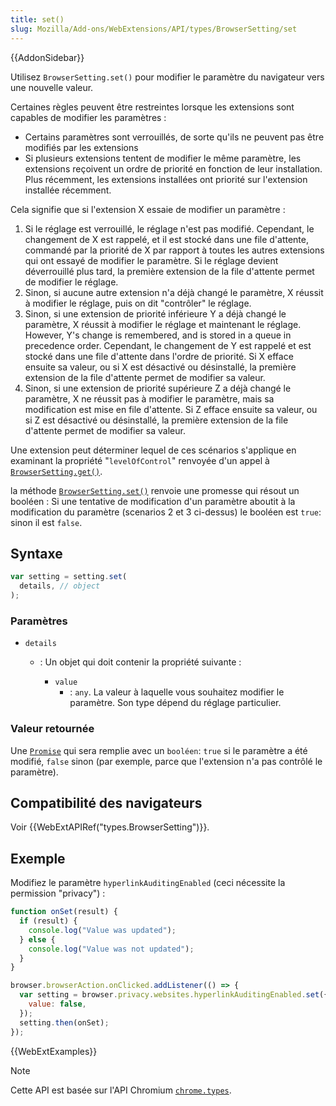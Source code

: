 ```yaml
---
title: set()
slug: Mozilla/Add-ons/WebExtensions/API/types/BrowserSetting/set
---
```


{{AddonSidebar}}

Utilisez `BrowserSetting.set()` pour modifier le paramètre du navigateur vers une nouvelle valeur.

Certaines règles peuvent être restreintes lorsque les extensions sont capables de modifier les paramètres :

- Certains paramètres sont verrouillés, de sorte qu'ils ne peuvent pas être modifiés par les extensions
- Si plusieurs extensions tentent de modifier le même paramètre, les extensions reçoivent un ordre de priorité en fonction de leur installation. Plus récemment, les extensions installées ont priorité sur l'extension installée récemment.

Cela signifie que si l'extension X essaie de modifier un paramètre :

1. Si le réglage est verrouillé, le réglage n'est pas modifié. Cependant, le changement de X est rappelé, et il est stocké dans une file d'attente, commandé par la priorité de X par rapport à toutes les autres extensions qui ont essayé de modifier le paramètre. Si le réglage devient déverrouillé plus tard, la première extension de la file d'attente permet de modifier le réglage.
2. Sinon, si aucune autre extension n'a déjà changé le paramètre, X réussit à modifier le réglage, puis on dit "contrôler" le réglage.
3. Sinon, si une extension de priorité inférieure Y a déjà changé le paramètre, X réussit à modifier le réglage et maintenant le réglage. However, Y's change is remembered, and is stored in a queue in precedence order. Cependant, le changement de Y est rappelé et est stocké dans une file d'attente dans l'ordre de priorité. Si X efface ensuite sa valeur, ou si X est désactivé ou désinstallé, la première extension de la file d'attente permet de modifier sa valeur.
4. Sinon, si une extension de priorité supérieure Z a déjà changé le paramètre, X ne réussit pas à modifier le paramètre, mais sa modification est mise en file d'attente. Si Z efface ensuite sa valeur, ou si Z est désactivé ou désinstallé, la première extension de la file d'attente permet de modifier sa valeur.

Une extension peut déterminer lequel de ces scénarios s'applique en examinant la propriété "`levelOfControl`" renvoyée d'un appel à [`BrowserSetting.get()`](/fr/docs/Mozilla/Add-ons/WebExtensions/API/privacy/BrowserSetting/get).

la méthode [`BrowserSetting.set()`](/fr/docs/Mozilla/Add-ons/WebExtensions/API/privacy/BrowserSetting/set) renvoie une promesse qui résout un booléen : Si une tentative de modification d'un paramètre aboutit à la modification du paramètre (scenarios 2 et 3 ci-dessus) le booléen est `true`: sinon il est `false`.

## Syntaxe

```js
var setting = setting.set(
  details, // object
);
```

### Paramètres

- `details`

  - : Un objet qui doit contenir la propriété suivante :

    - `value`
      - : `any`. La valeur à laquelle vous souhaitez modifier le paramètre. Son type dépend du réglage particulier.

### Valeur retournée

Une [`Promise`](/fr/docs/Web/JavaScript/Reference/Global_Objects/Promise) qui sera remplie avec un `booléen`: `true` si le paramètre a été modifié, `false` sinon (par exemple, parce que l'extension n'a pas contrôlé le paramètre).

## Compatibilité des navigateurs

Voir {{WebExtAPIRef("types.BrowserSetting")}}.

## Exemple

Modifiez le paramètre `hyperlinkAuditingEnabled` (ceci nécessite la permission "privacy") :

```js
function onSet(result) {
  if (result) {
    console.log("Value was updated");
  } else {
    console.log("Value was not updated");
  }
}

browser.browserAction.onClicked.addListener(() => {
  var setting = browser.privacy.websites.hyperlinkAuditingEnabled.set({
    value: false,
  });
  setting.then(onSet);
});
```

{{WebExtExamples}}

> [!NOTE]
>
> Cette API est basée sur l'API Chromium [`chrome.types`](https://developer.chrome.com/docs/extensions/reference/api/types).

<!--
// Copyright 2015 The Chromium Authors. All rights reserved.
//
// Redistribution and use in source and binary forms, with or without
// modification, are permitted provided that the following conditions are
// met:
//
//    * Redistributions of source code must retain the above copyright
// notice, this list of conditions and the following disclaimer.
//    * Redistributions in binary form must reproduce the above
// copyright notice, this list of conditions and the following disclaimer
// in the documentation and/or other materials provided with the
// distribution.
//    * Neither the name of Google Inc. nor the names of its
// contributors may be used to endorse or promote products derived from
// this software without specific prior written permission.
//
// THIS SOFTWARE IS PROVIDED BY THE COPYRIGHT HOLDERS AND CONTRIBUTORS
// "AS IS" AND ANY EXPRESS OR IMPLIED WARRANTIES, INCLUDING, BUT NOT
// LIMITED TO, THE IMPLIED WARRANTIES OF MERCHANTABILITY AND FITNESS FOR
// A PARTICULAR PURPOSE ARE DISCLAIMED. IN NO EVENT SHALL THE COPYRIGHT
// OWNER OR CONTRIBUTORS BE LIABLE FOR ANY DIRECT, INDIRECT, INCIDENTAL,
// SPECIAL, EXEMPLARY, OR CONSEQUENTIAL DAMAGES (INCLUDING, BUT NOT
// LIMITED TO, PROCUREMENT OF SUBSTITUTE GOODS OR SERVICES; LOSS OF USE,
// DATA, OR PROFITS; OR BUSINESS INTERRUPTION) HOWEVER CAUSED AND ON ANY
// THEORY OF LIABILITY, WHETHER IN CONTRACT, STRICT LIABILITY, OR TORT
// (INCLUDING NEGLIGENCE OR OTHERWISE) ARISING IN ANY WAY OUT OF THE USE
// OF THIS SOFTWARE, EVEN IF ADVISED OF THE POSSIBILITY OF SUCH DAMAGE.
-->
